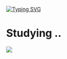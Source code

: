 <!--
**Heather-2000/Heather-2000** is a ✨ _special_ ✨ repository because its `README.md` (this file) appears on your GitHub profile.

Here are some ideas to get you started:

- 🔭 I’m currently working on ...
- 🌱 I’m currently learning ...
- 👯 I’m looking to collaborate on ...
- 🤔 I’m looking for help with ...
- 💬 Ask me about ...
- 📫 How to reach me: ...
- 😄 Pronouns: ...
- ⚡ Fun fact: ...
-->

[![Typing SVG](https://readme-typing-svg.demolab.com?font=Black+Han+Sans&size=30&duration=2500&pause=390&color=316AF7&vCenter=true&multiline=true&width=500&height=100&lines=%EC%95%88%EB%85%95%ED%95%98%EC%84%B8%EC%9A%94%2C+%EA%B2%BD%ED%97%98%EC%9D%84+%EB%94%94%EC%9E%90%EC%9D%B8%ED%95%98%EB%8A%94;%EC%B5%9C%ED%9D%AC%EC%8A%B9%EC%9E%85%EB%8B%88%EB%8B%A4.+)](https://git.io/typing-svg)


# Studying .. 

<img src="https://img.shields.io/badge/python-%233776AB.svg?&style=for-the-badge&logo=python&logoColor=white" />
